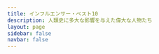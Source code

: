```yaml
---
title: インフルエンサー・ベスト10
description: 人類史に多大な影響を与えた偉大な人物たち
layout: page
sidebar: false
navbar: false
---
```


<script setup lang="ts">
import { onMounted } from 'vue'
import { Earth } from './Earth'
import EarthCard from './EarthCard.vue'
import locations from './influencers.json'
import RotateButton from './RotateButton.vue'
import 'cesium/Build/Cesium/Widgets/widgets.css'

const earth = new Earth(locations)
onMounted(earth.mount)
</script>

<div class="relative w-full h-100dvh z-1000">
  <div id="cesiumContainer" class="w-full h-full" />
  <EarthCard :earth />
  <RotateButton :earth />
</div>
